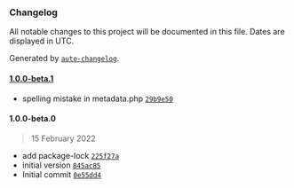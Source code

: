 ### Changelog

All notable changes to this project will be documented in this file. Dates are displayed in UTC.

Generated by [`auto-changelog`](https://github.com/CookPete/auto-changelog).

#### [1.0.0-beta.1](1.0.0-beta.0/1.0.0-beta.1)

- spelling mistake in metadata.php [`29b9e50`](29b9e50b24c077b9c3f4385d4022ca059b1157f5)

#### 1.0.0-beta.0

> 15 February 2022

- add package-lock [`225f27a`](225f27a49964eb83ca3f7db418dce03db479d200)
- initial version [`845ac85`](845ac850b64fd01d3d00ee6fb444630b2d59bb2f)
- Initial commit [`0e55dd4`](0e55dd432d1225eb4a7ed4d09d9d7d29a298129a)
